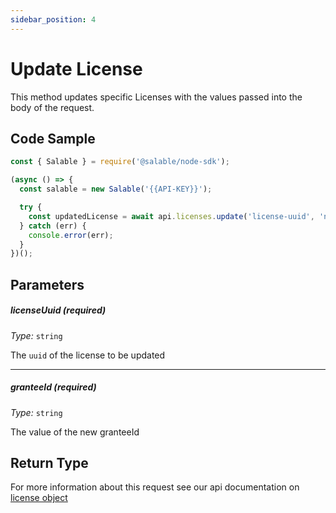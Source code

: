 ```yaml
---
sidebar_position: 4
---
```


# Update License

This method updates specific Licenses with the values passed into the body of the request.

## Code Sample

```typescript
const { Salable } = require('@salable/node-sdk');

(async () => {
  const salable = new Salable('{{API-KEY}}');

  try {
    const updatedLicense = await api.licenses.update('license-uuid', 'new-grantee-id');
  } catch (err) {
    console.error(err);
  }
})();
```

## Parameters

##### licenseUuid (_required_)

_Type:_ `string`

The `uuid` of the license to be updated

---

##### granteeId (_required_)

_Type:_ `string`

The value of the new granteeId

## Return Type

For more information about this request see our api documentation on [license object](https://docs.salable.app/api#tag/Licenses/operation/getLicenseByUuid)
